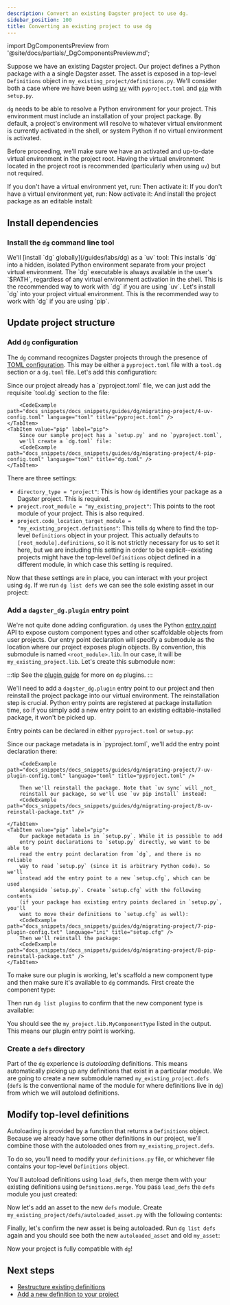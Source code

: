 ```yaml
---
description: Convert an existing Dagster project to use dg.
sidebar_position: 100
title: Converting an existing project to use dg
---
```


import DgComponentsPreview from '@site/docs/partials/\_DgComponentsPreview.md';

<DgComponentsPreview />

Suppose we have an existing Dagster project. Our project defines a Python
package with a a single Dagster asset. The asset is exposed in a top-level
`Definitions` object in `my_existing_project/definitions.py`. We'll consider
both a case where we have been using [uv](https://docs.astral.sh/uv/) with `pyproject.toml` and [`pip`](https://pip.pypa.io/en/stable/) with `setup.py`.

<Tabs groupId="package-manager">
    <TabItem value="uv" label="uv">
        <CliInvocationExample path="docs_snippets/docs_snippets/guides/dg/migrating-project/1-uv-tree.txt" />
    </TabItem>
    <TabItem value="pip" label="pip">
        <CliInvocationExample path="docs_snippets/docs_snippets/guides/dg/migrating-project/1-pip-tree.txt" />
    </TabItem>
</Tabs>

`dg` needs to be able to resolve a Python environment for your project. This
environment must include an installation of your project package. By default,
a project's environment will resolve to whatever virtual environment is
currently activated in the shell, or system Python if no virtual environment is
activated.

Before proceeding, we'll make sure we have an activated and up-to-date virtual
environment in the project root. Having the virtual environment located in the
project root is recommended (particularly when using `uv`) but not required.

<Tabs groupId="package-manager">
    <TabItem value="uv" label="uv">
        If you don't have a virtual environment yet, run:
        <CliInvocationExample path="docs_snippets/docs_snippets/guides/dg/migrating-project/2-a-uv-venv.txt" />
        Then activate it:
        <CliInvocationExample path="docs_snippets/docs_snippets/guides/dg/migrating-project/2-b-uv-venv.txt" />
    </TabItem>
    <TabItem value="pip" label="pip">
        If you don't have a virtual environment yet, run:
        <CliInvocationExample path="docs_snippets/docs_snippets/guides/dg/migrating-project/2-a-pip-venv.txt" />
        Now activate it:
        <CliInvocationExample path="docs_snippets/docs_snippets/guides/dg/migrating-project/2-b-pip-venv.txt" />
        And install the project package as an editable install:
        <CliInvocationExample path="docs_snippets/docs_snippets/guides/dg/migrating-project/2-c-pip-venv.txt" />
    </TabItem>
</Tabs>


## Install dependencies

### Install the `dg` command line tool

<Tabs groupId="package-manager">
    <TabItem value="uv" label="uv">
        We'll [install `dg` globally](/guides/labs/dg) as a `uv` tool:
        <CliInvocationExample path="docs_snippets/docs_snippets/guides/dg/migrating-project/3-uv-install-dg.txt" />
        This installs `dg` into a hidden, isolated Python environment separate from your project virtual environment. The `dg` executable is always available in the user's `$PATH`, regardless of any virtual environment activation in the shell. This is the recommended way to work with `dg` if you are using `uv`.
    </TabItem>
    <TabItem value="pip" label="pip">
        Let's install `dg` into your project virtual environment. This is the recommended way to work with `dg` if you are using `pip`.
        <CliInvocationExample path="docs_snippets/docs_snippets/guides/dg/migrating-project/3-pip-install-dg.txt" />
    </TabItem>
</Tabs>

## Update project structure

### Add `dg` configuration

The `dg` command recognizes Dagster projects through the presence of [TOML
configuration](/guides/labs/dg/configuring-dg). This may be either a `pyproject.toml` file with a `tool.dg` section or a `dg.toml` file. Let's add this configuration:

<Tabs groupId="package-manager">
    <TabItem value="uv" label="uv">
        Since our project already has a `pyproject.toml` file, we can just add
        the requisite `tool.dg` section to the file:

        <CodeExample path="docs_snippets/docs_snippets/guides/dg/migrating-project/4-uv-config.toml" language="toml" title="pyproject.toml" />
    </TabItem>
    <TabItem value="pip" label="pip">
        Since our sample project has a `setup.py` and no `pyproject.toml`,
        we'll create a `dg.toml` file:
        <CodeExample path="docs_snippets/docs_snippets/guides/dg/migrating-project/4-pip-config.toml" language="toml" title="dg.toml" />
    </TabItem>
</Tabs>

There are three settings:

- `directory_type = "project"`: This is how `dg` identifies your package as a Dagster project. This is required.
- `project.root_module = "my_existing_project"`: This points to the root module of your project. This is also required.
- `project.code_location_target_module = "my_existing_project.definitions"`: This tells `dg` where to find the top-level `Definitions` object in your project. This actually defaults to `[root_module].definitions`, so it is not strictly necessary for us to set it here, but we are including this setting in order to be explicit--existing projects might have the top-level `Definitions` object defined in a different module, in which case this setting is required.

Now that these settings are in place, you can interact with your project using `dg`. If we run `dg list defs` we can see the sole existing asset in our project:

<CliInvocationExample path="docs_snippets/docs_snippets/guides/dg/migrating-project/5-list-defs.txt"  />

### Add a `dagster_dg.plugin` entry point

We're not quite done adding configuration. `dg` uses the Python [entry
point](https://packaging.python.org/en/latest/specifications/entry-points/) API
to expose custom component types and other scaffoldable objects from user
projects. Our entry point declaration will specify a submodule as the location
where our project exposes plugin objects. By convention, this submodule is
named `<root_module>.lib`. In our case, it will be `my_existing_project.lib`.
Let's create this submodule now:

<CliInvocationExample
path="docs_snippets/docs_snippets/guides/dg/migrating-project/6-create-lib.txt"
/>

:::tip
See the [plugin guide](/guides/labs/components/creating-new-component-types/creating-dg-plugin) for more on `dg` plugins.
:::

We'll need to add a `dagster_dg.plugin` entry point to our project and then
reinstall the project package into our virtual environment. The reinstallation
step is crucial. Python entry points are registered at package installation
time, so if you simply add a new entry point to an existing editable-installed
package, it won't be picked up.

Entry points can be declared in either `pyproject.toml` or `setup.py`:

<Tabs groupId="package-manager">
    <TabItem value="uv" label="uv">
        Since our package metadata is in `pyproject.toml`, we'll add the entry
        point declaration there:

        <CodeExample path="docs_snippets/docs_snippets/guides/dg/migrating-project/7-uv-plugin-config.toml" language="toml" title="pyproject.toml" />

        Then we'll reinstall the package. Note that `uv sync` will _not_
        reinstall our package, so we'll use `uv pip install` instead:
        <CodeExample path="docs_snippets/docs_snippets/guides/dg/migrating-project/8-uv-reinstall-package.txt" />
        
    </TabItem>
    <TabItem value="pip" label="pip">
        Our package metadata is in `setup.py`. While it is possible to add
        entry point declarations to `setup.py` directly, we want to be able to
        read the entry point declaration from `dg`, and there is no reliable
        way to read `setup.py` (since it is arbitrary Python code). So we'll
        instead add the entry point to a new `setup.cfg`, which can be used
        alongside `setup.py`. Create `setup.cfg` with the following contents
        (if your package has existing entry points declared in `setup.py`, you'll
        want to move their definitions to `setup.cfg` as well):
        <CodeExample path="docs_snippets/docs_snippets/guides/dg/migrating-project/7-pip-plugin-config.txt" language="ini" title="setup.cfg" />
        Then we'll reinstall the package:
        <CodeExample path="docs_snippets/docs_snippets/guides/dg/migrating-project/8-pip-reinstall-package.txt" />
    </TabItem>
</Tabs>

To make sure our plugin is working, let's scaffold a new component type and
then make sure it's available to `dg` commands. First create the component
type:

<CodeExample path="docs_snippets/docs_snippets/guides/dg/migrating-project/9-scaffold-component-type.txt" />

Then run `dg list plugins` to confirm that the new component type is available:

<CliInvocationExample path="docs_snippets/docs_snippets/guides/dg/migrating-project/10-list-plugins.txt" />

You should see the `my_project.lib.MyComponentType` listed in the output. This
means our plugin entry point is working.

### Create a `defs` directory

Part of the `dg` experience is _autoloading_ definitions. This means
automatically picking up any definitions that exist in a particular module. We
are going to create a new submodule named `my_existing_project.defs` (`defs` is
the conventional name of the module for where definitions live in `dg`) from which we will autoload definitions.

<CliInvocationExample path="docs_snippets/docs_snippets/guides/dg/migrating-project/11-mkdir-defs.txt" />

## Modify top-level definitions

Autoloading is provided by a function that returns a `Definitions` object. Because we already have some other definitions in our project, we'll combine those with the autoloaded ones from `my_existing_project.defs`.

To do so, you'll need to modify your `definitions.py` file, or whichever file contains your top-level `Definitions` object.

You'll autoload definitions using `load_defs`, then merge them with your existing definitions using `Definitions.merge`. You pass `load_defs` the `defs` module you just created:
<Tabs>
  <TabItem value="before" label="Before">
    <CodeExample
      path="docs_snippets/docs_snippets/guides/dg/migrating-project/12-initial-definitions.py"
      language="python"
    />
  </TabItem>
  <TabItem value="after" label="After">
    <CodeExample
      path="docs_snippets/docs_snippets/guides/dg/migrating-project/13-updated-definitions.py"
      language="python"
    />
  </TabItem>
</Tabs>

Now let's add an asset to the new `defs` module. Create
`my_existing_project/defs/autoloaded_asset.py` with the following contents:

<CodeExample path="docs_snippets/docs_snippets/guides/dg/migrating-project/14-autoloaded-asset.py" />

Finally, let's confirm the new asset is being autoloaded. Run `dg list defs`
again and you should see both the new `autoloaded_asset` and old `my_asset`:

<CliInvocationExample path="docs_snippets/docs_snippets/guides/dg/migrating-project/15-list-defs.txt"  />

Now your project is fully compatible with `dg`!

## Next steps

- [Restructure existing definitions](/guides/labs/dg/incrementally-adopting-dg/migrating-definitions)
- [Add a new definition to your project](/guides/labs/dg/dagster-definitions)